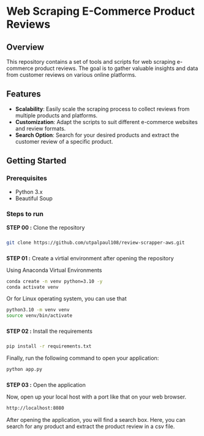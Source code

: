 

# Web Scraping E-Commerce Product Reviews

## Overview

This repository contains a set of tools and scripts for web scraping e-commerce product reviews. The goal is to gather valuable insights and data from customer reviews on various online platforms.

## Features

- **Scalability**: Easily scale the scraping process to collect reviews from multiple products and platforms.
- **Customization**: Adapt the scripts to suit different e-commerce websites and review formats.
- **Search Option**: Search for your desired products and extract the customer review of a specific product.

## Getting Started

### Prerequisites

- Python 3.x
- Beautiful Soup


### Steps to run

<div style="padding-bottom:10px"><b>STEP 00 :</b> Clone the repository</div>

```bash
git clone https://github.com/utpalpaul108/review-scrapper-aws.git
```
<div style="padding-top:10px"><b>STEP 01 :</b> Create a virtial environment after opening the repository</div>

Using Anaconda Virtual Environments

```bash
conda create -n venv python=3.10 -y
conda activate venv
```
Or for Linux operating system, you can use that

```bash
python3.10 -m venv venv
source venv/bin/activate
```

<div style="padding-top:10px; padding-bottom:10px"><b>STEP 02 :</b> Install the requirements</div>

```bash
pip install -r requirements.txt
```

Finally, run the following command to open your application:
```bash
python app.py
```

<div style="padding-top:10px"><b>STEP 03 :</b> Open the application</div>

Now, open up your local host with a port like that on your web browser.
```bash
http://localhost:8080
```

After opening the application, you will find a search box. Here, you can search for any product and extract the product review in a csv file.
